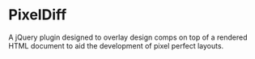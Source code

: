 PixelDiff
=========

A jQuery plugin designed to overlay design comps on top of a rendered HTML document to aid the development of pixel perfect layouts.